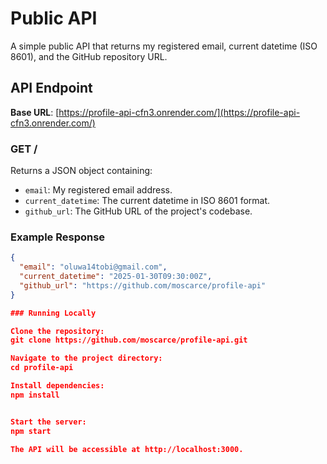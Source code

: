 # Public API

A simple public API that returns my registered email, current datetime (ISO 8601), and the GitHub repository URL.

## API Endpoint
**Base URL**: [https://profile-api-cfn3.onrender.com/](https://profile-api-cfn3.onrender.com/)

### GET /
Returns a JSON object containing:
- `email`: My registered email address.
- `current_datetime`: The current datetime in ISO 8601 format.
- `github_url`: The GitHub URL of the project's codebase.

### Example Response
```json
{
  "email": "oluwa14tobi@gmail.com",
  "current_datetime": "2025-01-30T09:30:00Z",
  "github_url": "https://github.com/moscarce/profile-api"
}

### Running Locally

Clone the repository:
git clone https://github.com/moscarce/profile-api.git

Navigate to the project directory:
cd profile-api

Install dependencies:
npm install


Start the server:
npm start

The API will be accessible at http://localhost:3000.
